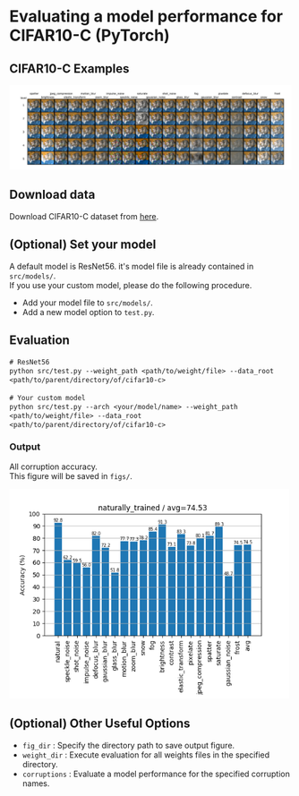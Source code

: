 # Evaluating a model performance for CIFAR10-C (PyTorch)

## CIFAR10-C Examples
![cifar10-c-examples](./cifar10-c-examples.png)

## Download data
Download CIFAR10-C dataset from [here](https://zenodo.org/record/2535967#.XncuG5P7TUJ).  

## (Optional) Set your model
A default model is ResNet56. it's model file is already contained in `src/models/`.  
If you use your custom model, please do the following procedure.
- Add your model file to `src/models/`. 
- Add a new model option to `test.py`.

## Evaluation
```
# ResNet56
python src/test.py --weight_path <path/to/weight/file> --data_root <path/to/parent/directory/of/cifar10-c>

# Your custom model
python src/test.py --arch <your/model/name> --weight_path <path/to/weight/file> --data_root <path/to/parent/directory/of/cifar10-c>
```

### Output 
All corruption accuracy.  
This figure will be saved in `figs/`.

<img src=./naturally_trained.png width=500>

## (Optional) Other Useful Options
- `fig_dir` : Specify the directory path to save output figure.
- `weight_dir` : Execute evaluation for all weights files in the specified directory.
- `corruptions` : Evaluate a model performance for the specified corruption names.